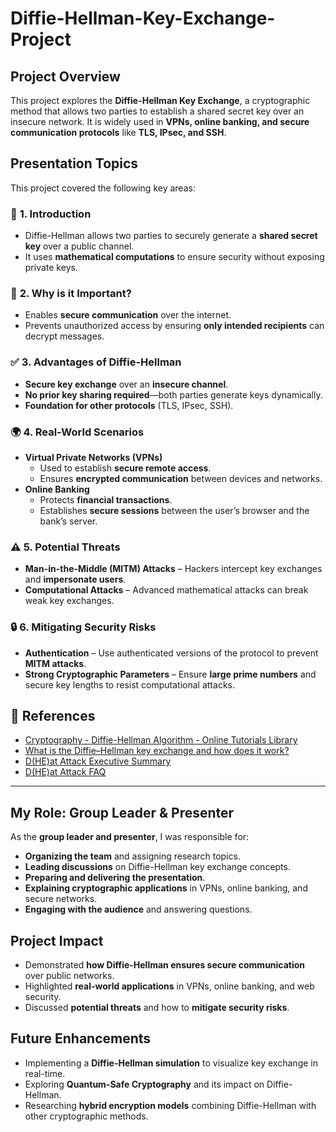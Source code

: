 # Diffie-Hellman-Key-Exchange-Project

## Project Overview
This project explores the **Diffie-Hellman Key Exchange**, a cryptographic method that allows two parties to establish a shared secret key over an insecure network. It is widely used in **VPNs, online banking, and secure communication protocols** like **TLS, IPsec, and SSH**.

## Presentation Topics
This project covered the following key areas:

### 🔑 **1. Introduction**
- Diffie-Hellman allows two parties to securely generate a **shared secret key** over a public channel.
- It uses **mathematical computations** to ensure security without exposing private keys.

### 🔐 **2. Why is it Important?**
- Enables **secure communication** over the internet.
- Prevents unauthorized access by ensuring **only intended recipients** can decrypt messages.

### ✅ **3. Advantages of Diffie-Hellman**
- **Secure key exchange** over an **insecure channel**.
- **No prior key sharing required**—both parties generate keys dynamically.
- **Foundation for other protocols** (TLS, IPsec, SSH).

### 🌍 **4. Real-World Scenarios**
- **Virtual Private Networks (VPNs)**  
  - Used to establish **secure remote access**.
  - Ensures **encrypted communication** between devices and networks.
- **Online Banking**  
  - Protects **financial transactions**.
  - Establishes **secure sessions** between the user’s browser and the bank’s server.

### ⚠️ **5. Potential Threats**
- **Man-in-the-Middle (MITM) Attacks** – Hackers intercept key exchanges and **impersonate users**.
- **Computational Attacks** – Advanced mathematical attacks can break weak key exchanges.

### 🔒 **6. Mitigating Security Risks**
- **Authentication** – Use authenticated versions of the protocol to prevent **MITM attacks**.
- **Strong Cryptographic Parameters** – Ensure **large prime numbers** and secure key lengths to resist computational attacks.

## 📖 References
- [Cryptography - Diffie-Hellman Algorithm - Online Tutorials Library](https://www.tutorialspoint.com/cryptography/cryptography_diffie_hellman_algorithm.htm)
- [What is the Diffie–Hellman key exchange and how does it work?](https://www.comparitech.com/blog/information-security/diffie-hellman-key-exchange/)
- [D(HE)at Attack Executive Summary](https://dheatattack.com/summary/)
- [D(HE)at Attack FAQ](https://dheatattack.com/faq/)

---

## **My Role: Group Leader & Presenter**
As the **group leader and presenter**, I was responsible for:
- **Organizing the team** and assigning research topics.
- **Leading discussions** on Diffie-Hellman key exchange concepts.
- **Preparing and delivering the presentation**.
- **Explaining cryptographic applications** in VPNs, online banking, and secure networks.
- **Engaging with the audience** and answering questions.

## **Project Impact**
- Demonstrated **how Diffie-Hellman ensures secure communication** over public networks.
- Highlighted **real-world applications** in VPNs, online banking, and web security.
- Discussed **potential threats** and how to **mitigate security risks**.

## **Future Enhancements**
- Implementing a **Diffie-Hellman simulation** to visualize key exchange in real-time.
- Exploring **Quantum-Safe Cryptography** and its impact on Diffie-Hellman.
- Researching **hybrid encryption models** combining Diffie-Hellman with other cryptographic methods.
